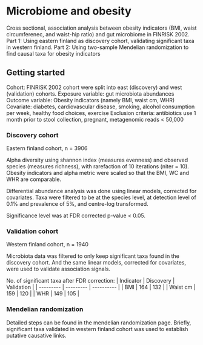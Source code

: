 # Microbiome and obesity
Cross sectional, association analysis between obesity indicators (BMI, waist circumferenec, and waist-hip ratio) and gut microbiome in FINRISK 2002.
Part 1: Using eastern finland as discovery cohort, validating significant taxa in western finland.
Part 2: Using two-sample Mendelian randomization to find causal taxa for obesity indicators

## Getting started
Cohort: FINRISK 2002 cohort were split into east (discovery) and west (validation) cohorts. 
Exposure variable: gut microbiota abundances
Outcome variable: Obesity indicators (namely BMI, waist cm, WHR)
Covariate: diabetes, cardiovascular disease, smoking, alcohol consumption per week, healthy food choices, exercise
Exclusion criteria: antibiotics use 1 month prior to stool collection, pregnant, metagenomic reads < 50,000

### Discovery cohort
Eastern finland cohort, n = 3906

Alpha diversity using shannon index (measures evenness) and observed species (measures richness), with rarefaction of 10 iterations (niter = 10). Obesity indicators and alpha metric were scaled so that the BMI, WC and WHR are comparable.

Differential abundance analysis was done using linear models, corrected for covariates. Taxa were filtered to be at the species level, at detection level of 0.1% and prevalence of 5%, and centre-log transformed.

Significance level was at FDR corrected p-value < 0.05.

### Validation cohort
Western finland cohort, n = 1940

Microbiota data was filtered to only keep significant taxa found in the discovery cohort. And the same linear models, corrected for covariates, were used to validate association signals. 

No. of significant taxa after FDR correction:
| Indicator | Discovery | Validation |
| --------- | --------- | ---------- |
| BMI       | 164       | 132        |
| Waist cm  | 159       | 120        |
| WHR       | 149       | 105        |

### Mendelian randomization
Detailed steps can be found in the mendelian randomization page. Briefly, significant taxa validated in western finland cohort was used to establish putative causative links.

